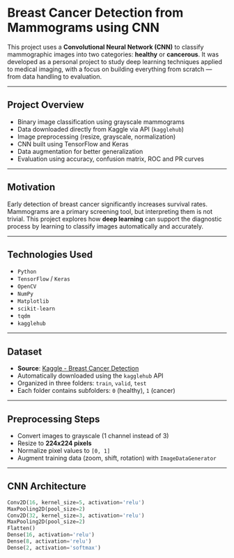 # Breast Cancer Detection from Mammograms using CNN

This project uses a **Convolutional Neural Network (CNN)** to classify mammographic images into two categories: **healthy** or **cancerous**. It was developed as a personal project to study deep learning techniques applied to medical imaging, with a focus on building everything from scratch — from data handling to evaluation.

---

## Project Overview

- Binary image classification using grayscale mammograms
- Data downloaded directly from Kaggle via API (`kagglehub`)
- Image preprocessing (resize, grayscale, normalization)
- CNN built using TensorFlow and Keras
- Data augmentation for better generalization
- Evaluation using accuracy, confusion matrix, ROC and PR curves

---

## Motivation

Early detection of breast cancer significantly increases survival rates. Mammograms are a primary screening tool, but interpreting them is not trivial. This project explores how **deep learning** can support the diagnostic process by learning to classify images automatically and accurately.

---

## Technologies Used

- `Python`
- `TensorFlow` / `Keras`
- `OpenCV`
- `NumPy`
- `Matplotlib`
- `scikit-learn`
- `tqdm`
- `kagglehub`

---

## Dataset

- **Source**: [Kaggle - Breast Cancer Detection](https://www.kaggle.com/datasets/hayder17/breast-cancer-detection)
- Automatically downloaded using the `kagglehub` API
- Organized in three folders: `train`, `valid`, `test`
- Each folder contains subfolders: `0` (healthy), `1` (cancer)

---

## Preprocessing Steps

- Convert images to grayscale (1 channel instead of 3)
- Resize to **224x224 pixels**
- Normalize pixel values to `[0, 1]`
- Augment training data (zoom, shift, rotation) with `ImageDataGenerator`

---

## CNN Architecture

```python
Conv2D(16, kernel_size=5, activation='relu')  
MaxPooling2D(pool_size=2)  
Conv2D(32, kernel_size=3, activation='relu')  
MaxPooling2D(pool_size=2)  
Flatten()  
Dense(16, activation='relu')  
Dense(8, activation='relu')  
Dense(2, activation='softmax')
